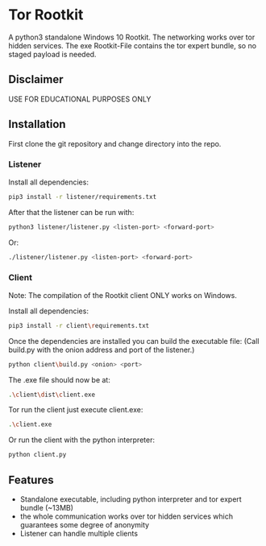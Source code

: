 # Tor Rootkit
A python3 standalone Windows 10 Rootkit. The networking works over tor hidden services.
The exe Rootkit-File contains the tor expert bundle, so no staged payload is needed.

## Disclaimer
USE FOR EDUCATIONAL PURPOSES ONLY

## Installation
First clone the git repository and change directory into the repo.

### Listener
Install all dependencies:
```bash
pip3 install -r listener/requirements.txt
```

After that the listener can be run with:
```bash
python3 listener/listener.py <listen-port> <forward-port>
```
Or:
```bash
./listener/listener.py <listen-port> <forward-port>
```

### Client
Note: The compilation of the Rootkit client ONLY works on Windows.

Install all dependencies:
```bash
pip3 install -r client\requirements.txt
```
Once the dependencies are installed you can build the executable file:
(Call build.py with the onion address and port of the listener.)
```bash
python client\build.py <onion> <port>
```
The .exe file should now be at:
```bash
.\client\dist\client.exe
```
Tor run the client just execute client.exe:
```bash
.\client.exe
```
Or run the client with the python interpreter:
```bash
python client.py
```

## Features
- Standalone executable, including python interpreter and tor expert bundle (~13MB)
- the whole communication works over tor hidden services which guarantees some degree of anonymity
- Listener can handle multiple clients
